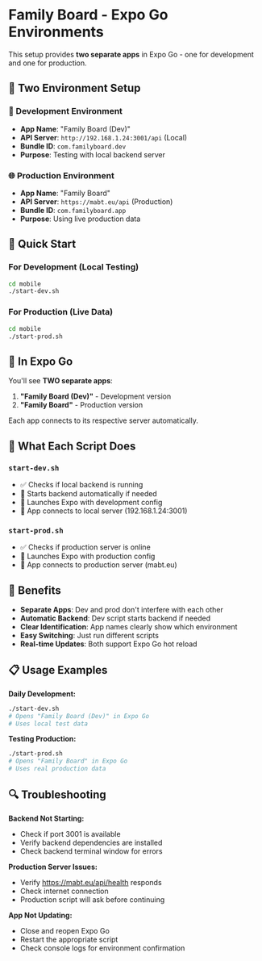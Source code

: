 # Family Board - Expo Go Environments

This setup provides **two separate apps** in Expo Go - one for development and one for production.

## 🔄 Two Environment Setup

### 📱 Development Environment
- **App Name**: "Family Board (Dev)"
- **API Server**: `http://192.168.1.24:3001/api` (Local)
- **Bundle ID**: `com.familyboard.dev`
- **Purpose**: Testing with local backend server

### 🌐 Production Environment  
- **App Name**: "Family Board"
- **API Server**: `https://mabt.eu/api` (Production)
- **Bundle ID**: `com.familyboard.app`
- **Purpose**: Using live production data

## 🚀 Quick Start

### For Development (Local Testing)
```bash
cd mobile
./start-dev.sh
```

### For Production (Live Data)
```bash
cd mobile  
./start-prod.sh
```

## 📱 In Expo Go

You'll see **TWO separate apps**:
1. **"Family Board (Dev)"** - Development version
2. **"Family Board"** - Production version

Each app connects to its respective server automatically.

## 🔧 What Each Script Does

### `start-dev.sh`
- ✅ Checks if local backend is running
- 🚀 Starts backend automatically if needed
- 📱 Launches Expo with development config
- 🔗 App connects to local server (192.168.1.24:3001)

### `start-prod.sh`
- ✅ Checks if production server is online
- 📱 Launches Expo with production config  
- 🔗 App connects to production server (mabt.eu)

## 🎯 Benefits

- **Separate Apps**: Dev and prod don't interfere with each other
- **Automatic Backend**: Dev script starts backend if needed
- **Clear Identification**: App names clearly show which environment
- **Easy Switching**: Just run different scripts
- **Real-time Updates**: Both support Expo Go hot reload

## 📋 Usage Examples

**Daily Development:**
```bash
./start-dev.sh
# Opens "Family Board (Dev)" in Expo Go
# Uses local test data
```

**Testing Production:**
```bash
./start-prod.sh  
# Opens "Family Board" in Expo Go
# Uses real production data
```

## 🔍 Troubleshooting

**Backend Not Starting:**
- Check if port 3001 is available
- Verify backend dependencies are installed
- Check backend terminal window for errors

**Production Server Issues:**
- Verify https://mabt.eu/api/health responds
- Check internet connection
- Production script will ask before continuing

**App Not Updating:**
- Close and reopen Expo Go
- Restart the appropriate script
- Check console logs for environment confirmation 